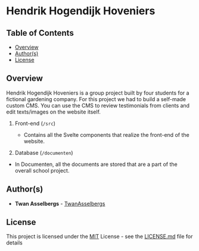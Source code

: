 # Hendrik Hogendijk Hoveniers


## Table of Contents

  - [Overview](#overview)
  - [Author(s)](#authors)
  - [License](#license)


## Overview

Hendrik Hogendijk Hoveniers is a group project built by four students for a fictional gardening company. For this project we had to build a self-made custom CMS. You can use the CMS to review testimonials from clients and edit texts/images on the website itself.

1. Front-end (`/src`)

   - Contains all the Svelte components that realize the front-end of the website.
  
  1. Database (`/documenten`)

   - In Documenten, all the documents are stored that are a part of the overall school project.


## Author(s)

- **Twan Asselbergs** - [TwanAsselbergs](https://github.com/TwanAsselbergs)


## License

This project is licensed under the [MIT](LICENSE.md)
License - see the [LICENSE.md](LICENSE.md) file for
details
